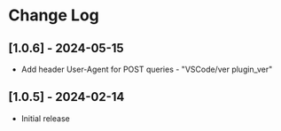 # Change Log

## [1.0.6] - 2024-05-15

- Add header User-Agent for POST queries - "VSCode/ver plugin_ver"

## [1.0.5] - 2024-02-14

- Initial release